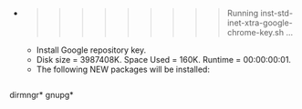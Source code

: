 * >>>>>>>>> Running inst-std-inet-xtra-google-chrome-key.sh ...
  * Install Google repository key.
  * Disk size = 3987408K. Space Used = 160K. Runtime = 00:00:00:01.
  * The following NEW packages will be installed:
  ```bash
dirmngr* gnupg*
  ```
